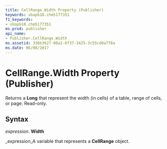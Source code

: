 ```yaml
---
title: CellRange.Width Property (Publisher)
keywords: vbapb10.chm5177351
f1_keywords:
- vbapb10.chm5177351
ms.prod: publisher
api_name:
- Publisher.CellRange.Width
ms.assetid: 336b3627-08a1-6f37-3425-3c55cd0a7f8a
ms.date: 06/08/2017
---
```



# CellRange.Width Property (Publisher)

Returns a  **Long** that represent the width (in cells) of a table, range of cells, or page. Read-only.


## Syntax

 _expression_. **Width**

 _expression_A variable that represents a  **CellRange** object.


